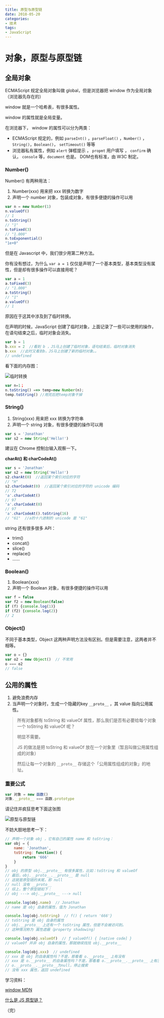 ```yaml
---
title: 原型与原型链
date: 2018-05-20
categories: 
- 技术
tags: 
- JavaScript
---
```


# 对象，原型与原型链

## 全局对象

ECMAScript 规定全局对象叫做 global，但是浏览器把 window 作为全局对象（浏览器先存在的）

window 就是一个哈希表，有很多属性。

window 的属性就是全局变量。

在浏览器下， window 的属性可以分为两类：

* ECMAScript 规定的，例如 `parseInt()` ，`parseFloat()` ，`Number()`  ，`String()`，`Boolean()`， `setTimeout()` 等等
* 浏览器私有属性，例如 `alert` 弹框提示 ， `propmt` 用户填写 ， `confirm` 确认， `console` 等，`document` 也是。 DOM也有标准，由 W3C 制定。




### Number()

Number() 有两种用法：

1. Number(xxx) 用来把 xxx 转换为数字
2. 声明一个 number 对象，包装成对象，有很多便捷的操作可以用

```javascript
var n = new Number(1)
n.valueOf()
// 1
n.toString()
// "1"
n.toFixed(3)
// "1.000"
n.toExponential()
"1e+0"
```

但是在 Javascript 中，我们很少用第二种方法。

你有没有想过，为什么 `var a = 1` 仅仅是声明了一个基本类型，基本类型没有属性，但是却有很多操作可以直接用呢？

```javascript
var a = 1
a.toFixed(3)
// "1.000"
a.toString()
// "1"
a.valueOf()
// 1
```

原因在于这其中涉及到了临时转换。

在声明的时候，JavaScript 创建了临时对象，上面记录了一些可以使用的操作，在语句结束之后，临时对象会消失。

```javascript
var b = 1
b.xxx = 2  //看到 b ，JS马上创建了临时对象，语句结束后，临时对象消失
b.xxx  //此时又看到b，JS马上创建了新的临时对象。。
// undefined
```

看下面的内存图：

![临时转换](../imgs/temp.jpg)



```javascript
var n=1；
n.toString() ==> temp=new Number(n);
temp.toString() //用完后把temp对象干掉
```



### String()

1.  String(xxx) 用来把 xxx 转换为字符串
2. 声明一个 string 对象，有很多便捷的操作可以用

```javascript
var s = 'Jonathan'
var s2 = new String('Hello!')
```

建议在 Chrome 控制台输入观察一下。

**charAt() 和 charCodeAt()**

```javascript
var s = 'Jonathan'
var s2 = new String('Hello!')
s2.charAt(0)  //返回某个索引对应的字符
// "H"
s2.charCodeAt(0)  //返回某个索引对应的字符的 unicode 编码
// 72
'a'.charCodeAt()
// 97
'a'.charCodeAt(0)
// 97
'a'.charCodeAt().toString(16)
// "61"  //a的十六进制的 unicode 是 "61"
```

string 还有很多很多 API：

* trim()
* concat()
* slice()
* replace()
* ……





### Boolean()

1. Boolean(xxx) 
2. 声明一个 Boolean 对象，有很多便捷的操作可以用

```javascript
var f = false
var f2 = new Boolean(false)
if (f) {console.log(1)}
if (f2) {console.log(2)}
// 2
```



### Object()

不同于基本类型，Object 这两种声明方法没有区别。但是需要注意，这两者并不相等。

```javascript
var o = {}
var o2 = new Object()  // 不常用
o === o2
// false
```



## 公用的属性

1. 避免浪费内存
2. 当声明一个对象时，生成一个隐藏的key `__proto__` ，其 value 指向公用属性。

> 所有对象都有 toString 和 valueOf 属性，那么我们是否有必要给每个对象一个 toString 和 valueOf 呢？
>
> 明显不需要。
>
> JS 的做法是把 toString 和 valueOf 放在一个对象里（暂且叫做公用属性组成的对象）
>
> 然后让每一个对象的 `__proto__` 存储这个「公用属性组成的对象」的地址。



### 重要公式

```javascript
var 对象 = new 函数()
对象.__proto__ === 函数.prototype
```

请记住并疯狂思考下面这张图

![原型与原型链](../imgs/原型与原型链.jpg)

不妨大胆地思考一下：

```javascript
// 声明一个对象 obj ，它有自己的属性 name 和 toString：
var obj = {
    name: 'Jonathan',
    toString: function() {
        return '666'
    }
}
// obj 的原型 obj.__proto__ 有很多属性，比如：toString 和 valueOf
// 最后，obj.__proto__.__proto__ 是 null
// 这就是原型链的末尾，即 null
// null 没有 __proto__
// 综上，整个原型链如下：
// obj ---> obj.__proto__ ---> null

console.log(obj.name)  // Jonathan
// name 是 obj 自身的属性，值为 Jonathan

console.log(obj.toString)  // f() { return '666'}
// toString 是 obj 自身的属性
// obj.__proto__ 上还有一个 toString 属性，但是不会被访问到。
// 这种情况称为 属性遮蔽（property shadowing）

console.log(obj.valueOf)  // ƒ valueOf() { [native code] }
// valueOf 并非 obj 自身的属性，那就继续找找 obj.__proto__

console.log(obj.xxx)  // undefined
// xxx 是 obj 的自身属性吗？不是，那看看 o.__proto__ 上有没有
// xxx 是 o.__proto__ 的自身属性吗？不是，那看看 o.__proto__.__proto__ 上有没有
// o.__proto__.__proto__为null，停止搜索
// 没有 xxx 属性，返回 undefined
```



学习资料：

[window MDN](https://developer.mozilla.org/zh-CN/docs/Web/API/Window)

[什么是 JS 原型链？](https://zhuanlan.zhihu.com/p/23090041)



（完）